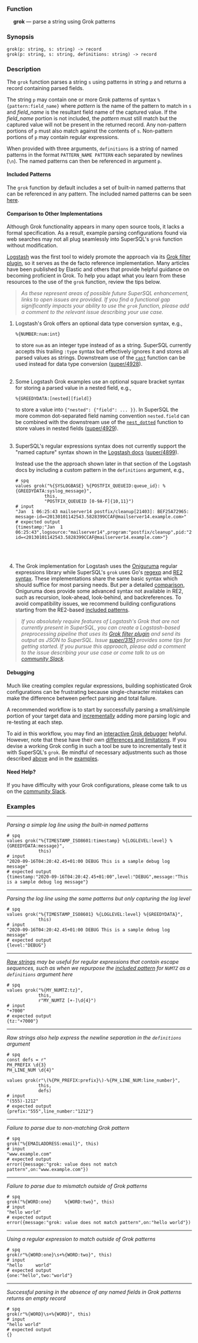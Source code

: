 ### Function

&emsp; **grok** &mdash; parse a string using Grok patterns

### Synopsis

```
grok(p: string, s: string) -> record
grok(p: string, s: string, definitions: string) -> record
```

### Description

The `grok` function parses a string `s` using patterns in string `p` and
returns a record containing parsed fields.

The string `p` may contain one or more Grok patterns of syntax
`%{pattern:field_name}` where _pattern_ is the name of the pattern to match in
`s` and _field_name_ is the resultant field name of the captured value. If the
_field_name_ portion is not included, the _pattern_ must still match but the
captured value will not be present in the returned record. Any non-pattern
portions of `p` must also match against the contents of `s`. Non-pattern
portions of `p` may contain regular expressions.

When provided with three arguments, `definitions` is a string
of named patterns in the format `PATTERN_NAME PATTERN` each separated by
newlines (`\n`). The named patterns can then be referenced in argument `p`.

#### Included Patterns

The `grok` function by default includes a set of built-in named patterns
that can be referenced in any pattern. The included named patterns can be seen
[here](https://raw.githubusercontent.com/brimdata/super/main/pkg/grok/base.go).

#### Comparison to Other Implementations

Although Grok functionality appears in many open source tools, it lacks a
formal specification. As a result, example parsing configurations found via
web searches may not all plug seamlessly into SuperSQL's `grok` function without
modification.

[Logstash](https://www.elastic.co/logstash) was the first tool to widely
promote the approach via its
[Grok filter plugin](https://www.elastic.co/guide/en/logstash/current/plugins-filters-grok.html),
so it serves as the de facto reference implementation. Many articles have
been published by Elastic and others that provide helpful guidance on becoming
proficient in Grok. To help you adapt what you learn from these resources to
the use of the `grok` function, review the tips below.

> _As these represent areas of possible future SuperSQL enhancement, links to open
> issues are provided. If you find a functional gap significantly impacts your
> ability to use the `grok` function, please add a comment to the relevant
> issue describing your use case._

1. Logstash's Grok offers an optional data type conversion syntax,
   e.g.,
   ```
   %{NUMBER:num:int}
   ```
   to store `num` as an integer type instead of as a
   string. SuperSQL currently accepts this trailing `:type` syntax but effectively
   ignores it and stores all parsed values as strings. Downstream use of the
   [`cast`](../types/cast.md) function can be used instead for data type conversion
   ([super/4928](https://github.com/brimdata/super/issues/4928)).
<br><br>
2. Some Logstash Grok examples use an optional square bracket syntax for
   storing a parsed value in a nested field, e.g.,
   ```
   %{GREEDYDATA:[nested][field]}
   ```
   to store a value into `{"nested": {"field": ... }}`. In SuperSQL the more common
   dot-separated field naming convention `nested.field` can be combined
   with the downstream use of the [`nest_dotted`](../records/nest_dotted.md) function to
   store values in nested fields
   ([super/4929](https://github.com/brimdata/super/issues/4929)).
<br><br>
3. SuperSQL's regular expressions syntax does not currently support the
   "named capture" syntax shown in the
   [Logstash docs](https://www.elastic.co/guide/en/logstash/current/plugins-filters-grok.html#_custom_patterns)
   ([super/4899](https://github.com/brimdata/super/issues/4899)).

   Instead use the the approach shown later in that section of the Logstash
   docs by including a custom pattern in the `definitions` argument, e.g.,

   ```mdtest-spq {data-layout="stacked"}
   # spq
   values grok("%{SYSLOGBASE} %{POSTFIX_QUEUEID:queue_id}: %{GREEDYDATA:syslog_message}",
              this,
              "POSTFIX_QUEUEID [0-9A-F]{10,11}")
   # input
   "Jan  1 06:25:43 mailserver14 postfix/cleanup[21403]: BEF25A72965: message-id=<20130101142543.5828399CCAF@mailserver14.example.com>"
   # expected output
   {timestamp:"Jan  1 06:25:43",logsource:"mailserver14",program:"postfix/cleanup",pid:"21403",queue_id:"BEF25A72965",syslog_message:"message-id=<20130101142543.5828399CCAF@mailserver14.example.com>"}
   ```
<br><br>

4. The Grok implementation for Logstash uses the
   [Oniguruma](https://github.com/kkos/oniguruma) regular expressions library
   while SuperSQL's `grok` uses Go's [regexp](https://pkg.go.dev/regexp) and
   [RE2 syntax](https://github.com/google/re2/wiki/Syntax). These
   implementations share the same basic syntax which should suffice for most
   parsing needs. But per a detailed
   [comparison](https://en.wikipedia.org/wiki/Comparison_of_regular_expression_engines),
   Oniguruma does provide some advanced syntax not available in RE2,
   such as recursion, look-ahead, look-behind, and backreferences. To
   avoid compatibility issues, we recommend building configurations starting
   from the RE2-based [included patterns](#included-patterns).

> _If you absolutely require features of Logstash's Grok that are not currently
> present in SuperSQL, you can create a Logstash-based preprocessing
> pipeline that uses its
> [Grok filter plugin](https://www.elastic.co/guide/en/logstash/current/plugins-filters-grok.html)
> and send its output as JSON to SuperSQL. Issue
> [super/3151](https://github.com/brimdata/super/issues/3151) provides some tips for
> getting started. If you pursue this approach, please add a comment to the
> issue describing your use case or come talk to us on
> [community Slack](https://www.brimdata.io/join-slack/)._

#### Debugging

Much like creating complex regular expressions, building sophisticated Grok
configurations can be frustrating because single-character mistakes can make
the difference between perfect parsing and total failure.

A recommended workflow is to start by successfully parsing a small/simple
portion of your target data and
[incrementally](https://www.elastic.co/blog/slow-and-steady-how-to-build-custom-grok-patterns-incrementally)
adding more parsing logic and re-testing at each step.

To aid in this workflow, you may find an
[interactive Grok debugger](https://grokdebugger.com/) helpful. However, note
that these have their own
[differences and limitations](https://github.com/cjslack/grok-debugger).
If you devise a working Grok config in such a tool be sure to incrementally
test it with SuperSQL's `grok`. Be mindful of necessary adjustments such as those
described [above](#comparison-to-other-implementations) and in the [examples](#examples).

#### Need Help?

If you have difficulty with your Grok configurations, please come talk to us
on the [community Slack](https://www.brimdata.io/join-slack/).

### Examples

---

_Parsing a simple log line using the built-in named patterns_

```mdtest-spq {data-layout="stacked"}
# spq
values grok("%{TIMESTAMP_ISO8601:timestamp} %{LOGLEVEL:level} %{GREEDYDATA:message}",
            this)
# input
"2020-09-16T04:20:42.45+01:00 DEBUG This is a sample debug log message"
# expected output
{timestamp:"2020-09-16T04:20:42.45+01:00",level:"DEBUG",message:"This is a sample debug log message"}
```

---

_Parsing the log line using the same patterns but only capturing the log level_

```mdtest-spq {data-layout="stacked"}
# spq
values grok("%{TIMESTAMP_ISO8601} %{LOGLEVEL:level} %{GREEDYDATA}",
            this)
# input
"2020-09-16T04:20:42.45+01:00 DEBUG This is a sample debug log message"
# expected output
{level:"DEBUG"}
```

---

_[Raw strings](../../types/string.md#raw-string) may be useful for regular
expressions that contain escape sequences, such as when we repurpose the
[included pattern](#included-patterns) for `NUMTZ` as a `definitions` argument here_

```mdtest-spq
# spq
values grok("%{MY_NUMTZ:tz}",
            this,
            r"MY_NUMTZ [+-]\d{4}")
# input
"+7000"
# expected output
{tz:"+7000"}
```

---

_Raw strings also help express the newline separation in the `definitions` argument_

```mdtest-spq {data-layout="stacked"}
# spq
const defs = r"
PH_PREFIX \d{3}
PH_LINE_NUM \d{4}"

values grok(r"\(%{PH_PREFIX:prefix}\)-%{PH_LINE_NUM:line_number}",
            this,
            defs)
# input
"(555)-1212"
# expected output
{prefix:"555",line_number:"1212"}
```

---

_Failure to parse due to non-matching Grok pattern_

```mdtest-spq {data-layout="stacked"}
# spq
grok("%{EMAILADDRESS:email}", this)
# input
"www.example.com"
# expected output
error({message:"grok: value does not match pattern",on:"www.example.com"})
```

---

_Failure to parse due to mismatch outside of Grok patterns_

```mdtest-spq {data-layout="stacked"}
# spq
grok("%{WORD:one}     %{WORD:two}", this)
# input
"hello world"
# expected output
error({message:"grok: value does not match pattern",on:"hello world"})
```

---

_Using a regular expression to match outside of Grok patterns_

```mdtest-spq
# spq
grok(r"%{WORD:one}\s+%{WORD:two}", this)
# input
"hello     world"
# expected output
{one:"hello",two:"world"}
```

---

_Successful parsing in the absence of any named fields in Grok patterns returns
an empty record_

```mdtest-spq {data-layout="stacked"}
# spq
grok(r"%{WORD}\s+%{WORD}", this)
# input
"hello world"
# expected output
{}
```

